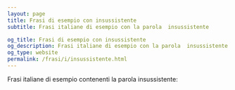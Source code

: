 ```yaml
---
layout: page
title: Frasi di esempio con insussistente 
subtitle: Frasi italiane di esempio con la parola  insussistente

og_title: Frasi di esempio con insussistente 
og_description: Frasi italiane di esempio con la parola  insussistente
og_type: website
permalink: /frasi/i/insussistente.html
---
```


Frasi italiane di esempio contenenti la parola insussistente:


